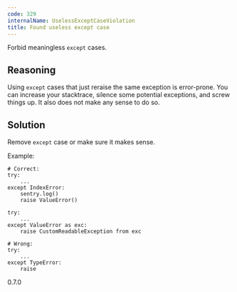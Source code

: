 ```yaml
---
code: 329
internalName: UselessExceptCaseViolation
title: Found useless except case
---
```


Forbid meaningless `except` cases.

## Reasoning
Using `except` cases that just reraise the same exception is
error-prone. You can increase your stacktrace, silence some
potential exceptions, and screw things up. It also does not make any
sense to do so.

## Solution
Remove `except` case or make sure it makes sense.

Example:

    # Correct:
    try:
        ...
    except IndexError:
        sentry.log()
        raise ValueError()
    
    try:
        ...
    except ValueError as exc:
        raise CustomReadableException from exc
    
    # Wrong:
    try:
        ...
    except TypeError:
        raise

<div class="versionadded">

0.7.0

</div>
